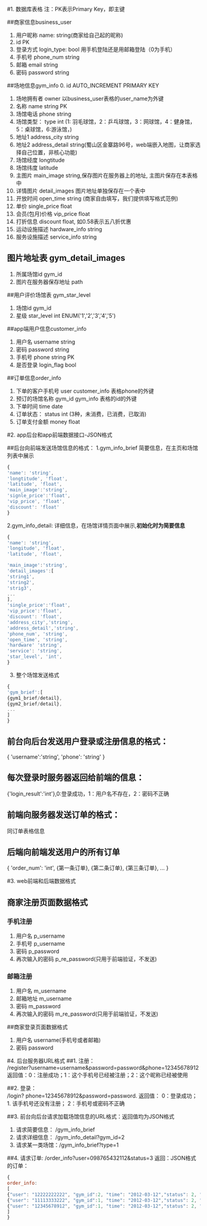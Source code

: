 ﻿#1. 数据库表格
注：PK表示Primary Key，即主键

##商家信息business_user
1. 用户昵称 name: string(商家给自己起的昵称) 
2. id PK
2. 登录方式 login_type: bool 用手机登陆还是用邮箱登陆（0为手机）
3. 手机号 phone_num string 
4. 邮箱 email string 
5. 密码 password string

##场地信息gym_info
0. id AUTO_INCREMENT PRIMARY KEY
1. 场地拥有者 owner 以business_user表格的user_name为外键
2. 名称 name string  PK
3. 场馆电话 phone string 
4. 场馆类型： type int (1: 羽毛球馆，2：乒乓球馆，3：网球馆，4：健身馆，5：桌球馆，6:游泳馆，)
5. 地址1 address_city string
6. 地址2 address_detail string(蜀山区金寨路96号，web端嵌入地图，让商家选择自己位置，非核心功能)
7. 场馆经度 longtitude
8. 场馆纬度 latitude
9. 主图片 main_image string,保存图片在服务器上的地址, 主图片保存在本表格中
10. 详情图片 detail_images 图片地址单独保存在一个表中  
11. 开放时间 open_time string (商家自由填写，我们提供填写格式范例)
12. 单价 single_price float 
13. 会员(包月)价格 vip_price float
14. 打折信息 discount float, 如0.58表示五八折优惠
15. 运动设施描述 hardware_info string
16. 服务设施描述 service_info string

## 图片地址表 gym_detail_images
1. 所属场馆id gym_id  
2. 图片在服务器保存地址 path  


##用户评价场馆表 gym_star_level
1. 场馆id gym_id 
2. 星级 star_level int ENUM('1','2','3','4','5') 


##app端用户信息customer_info
1. 用户名 username string 
2. 密码 password string 
3. 手机号 phone string PK
4. 是否登录 login_flag bool

##订单信息order_info
1. 下单的客户手机号 user customer_info 表格phone的外键
2. 预订的场馆名称  gym_id gym_info 表格的id的外键
3. 下单时间 time date
4. 订单状态： status int (3种，未消费，已消费，已取消) 
5. 订单支付金额 money float


#2. app后台和app前端数据接口-JSON格式

##后台向前端发送场馆信息的格式：
1.gym_info_brief 简要信息，在主页和场馆列表中展示
```javascript
{
'name': 'string',
'longtitude', 'float',
'latitude', 'float',
'main_image':'string',
'signle_price':'float',
'vip_price', 'float',
'discount': 'float'
}
```
2.gym_info_detail: 详细信息，在场馆详情页面中展示,**初始化时为简要信息**
```javascript
{
'name': 'string',
'longitude', 'float',
'latitude', 'float',

'main_image':'string',
'detail_images':[
'string1',
'string2',
'strig3',
...
],
'single_price':'float',
'vip_price':'float',
'discount': 'float',
'address_city','string',
'address_detail','string',
'phone_num', 'string',
'open_time', 'string',
'hardware' 'string',
'service': 'string',
'star_level', 'int',
}
```
3. 整个场馆发送格式
```javascript
{
'gym_brief':[
{gym1_brief/detail},
{gym2_brief/detail},
...
]
}
```

## 前台向后台发送用户登录或注册信息的格式：
{
'username':'string',
'phone': 'string'
}

## 每次登录时服务器返回给前端的信息：
{'login_result':'int'},0:登录成功，1：用户名不存在，2：密码不正确

## 前端向服务器发送订单的格式：
同订单表格信息

## 后端向前端发送用户的所有订单
{
'order_num': 'int',
{第一条订单},
{第二条订单},
{第三条订单},
...
}


#3. web前端和后端数据格式
## 商家注册页面数据格式
### 手机注册
1. 用户名 p_username
2. 手机号 p_username
3. 密码 p_password
4. 再次输入的密码 p_re_password(只用于前端验证，不发送)

### 邮箱注册
1. 用户名 m_username
2. 邮箱地址 m_username
3. 密码 m_password
4. 再次输入的密码 m_re_password(只用于前端验证，不发送)

##商家登录页面数据格式
1. 用户名 username(手机号或者邮箱)
2. 密码 password

#4. 后台服务器URL格式
##1. 注册：   
/register?username=username&password=password&phone=12345678912
返回值：0：注册成功；1：这个手机号已经被注册；2：这个昵称已经被使用

##2. 登录：  
/login? phone=12345678912&password=password.
返回值： 0：登录成功； 1. 该手机号还没有注册； 2：手机号或密码不正确

##3.  前台向后台请求加载场馆信息的URL格式：返回值均为JSON格式
1. 请求简要信息： /gym_info_brief 
2. 请求详细信息： /gym_info_detail?gym_id=2
3. 请求某一类场馆：/gym_info_brief?type=1

##4. 请求订单:
/order_info?user=098765432112&status=3
返回：JSON格式的订单：
```javascript
{
order_info:
[
{"user": "12222222222", "gym_id":2, "time": "2012-03-12","status": 2, "money": 23},
{"user": "11113333222", "gym_id":1, "time": "2012-03-12","status": 2, "money": 20},
{"user": "12345678912", "gym_id":1, "time": "2012-03-12","status": 2, "money": 20},
]
}
```
